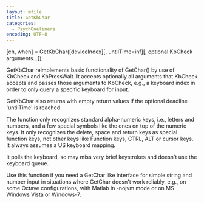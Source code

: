 ```yaml
---
layout: mfile
title: GetKbChar
categories:
  - PsychOneliners
encoding: UTF-8
---
```


[ch, when] = GetKbChar([deviceIndex][, untilTime=inf][, optional KbCheck arguments...]);

GetKbChar reimplements basic functionality of GetChar() by use of KbCheck
and KbPressWait. It accepts optionally all arguments that KbCheck accepts
and passes those arguments to KbCheck, e.g., a keyboard index in order to
only query a specific keyboard for input.

GetKbChar also returns with empty return values if the optional deadline
'untilTime' is reached.

The function only recognizes standard alpha-numeric keys, i.e., letters
and numbers, and a few special symbols like the ones on top of the
numeric keys. It only recognizes the delete, space and return keys as
special function keys, not other keys like Function keys, CTRL, ALT or
cursor keys. It always assumes a US keyboard mapping.

It polls the keyboard, so may miss very brief keystrokes and doesn't use
the keyboard queue.

Use this function if you need a GetChar like interface for simple string
and number input in situations where GetChar doesn't work reliably, e.g.,
on some Octave configurations, with Matlab in -nojvm mode or on
MS-Windows Vista or Windows-7.

